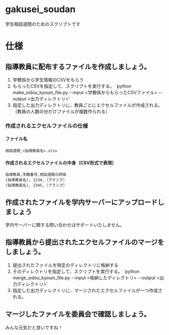 # gakusei_soudan
学生相談週間のためのスクリプトです

# 仕様

## 指導教員に配布するファイルを作成しましょう。
1. 学務係から学生情報のCSVをもらう
2. もらったCSVを指定して、スクリプトを実行する。 `python make_sidou_kyouin_file.py --input <学務係からもらったCSVファイル> --output <出力ディレクトリ>'
3. 指定した出力ディレクトリに、教員ごとにエクセルファイルが作成される。（教員の人数の分だけファイルが複数作られる）

### 作成されるエクセルファイルの仕様

#### ファイル名

`相談週間_<指導教員名>.xlsx`

#### 作成されるエクセルファイルの中身（CSV形式で表現）

```
指導教員,学籍番号,相談週間の評価
(指導教員名), 1234,（ブランク）
(指導教員名), 2345,（ブランク）
```

## 作成されたファイルを学内サーバーにアップロードしましょう

学内サーバーに関する問い合わせはサポートいたしません。

## 指導教員から提出されたエクセルファイルのマージをしましょう。

1. 提出されたファイルを特定のディレクトリに格納する
2. そのディレクトリを指定して、スクリプトを実行する。 `python merge_sidou_kyouin_file.py --input <格納したディレクトリ> --output <出力ディレクトリ>'
3. 指定した出力ディレクトリに、マージされたエクセルファイルが一つ作成される。

## マージしたファイルを委員会で確認しましょう。

みんな元気だと良いですね！
